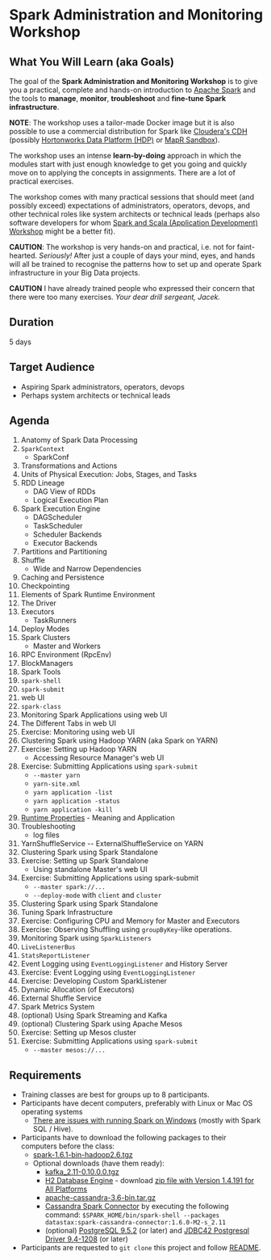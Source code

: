# Spark Administration and Monitoring Workshop

## What You Will Learn (aka Goals)

The goal of the **Spark Administration and Monitoring Workshop** is to give you a practical, complete and hands-on introduction to [Apache Spark](http://spark.apache.org/) and the tools to **manage**, **monitor**, **troubleshoot** and **fine-tune Spark infrastructure**.

**NOTE**: The workshop uses a tailor-made Docker image but it is also possible to use a commercial distribution for Spark like [Cloudera's CDH](http://www.cloudera.com/downloads/quickstart_vms/5-7.html) (possibly [Hortonworks Data Platform (HDP)](http://hortonworks.com/products/hdp/) or [MapR Sandbox](https://www.mapr.com/products/mapr-sandbox-hadoop/download)).

The workshop uses an intense **learn-by-doing** approach in which the modules start with just enough knowledge to get you going and quickly move on to applying the concepts in assignments. There are a lot of practical exercises.

The workshop comes with many practical sessions that should meet (and possibly exceed) expectations of administrators, operators, devops, and other technical roles like system architects or technical leads (perhaps also software developers for whom [Spark and Scala (Application Development) Workshop](AGENDA.md) might be a better fit).

**CAUTION**: The workshop is very hands-on and practical, i.e. not for faint-hearted. _Seriously!_ After just a couple of days your mind, eyes, and hands will all be trained to recognise the patterns how to set up and operate Spark infrastructure in your Big Data projects.

**CAUTION** I have already trained people who expressed their concern that there were too many exercises. _Your dear drill sergeant, Jacek._

## Duration

5 days

## Target Audience

* Aspiring Spark administrators, operators, devops
* Perhaps system architects or technical leads

## Agenda

1. Anatomy of Spark Data Processing
  1. `SparkContext`
      * SparkConf
  1. Transformations and Actions
  1. Units of Physical Execution: Jobs, Stages, and Tasks
  1. RDD Lineage
      * DAG View of RDDs
      * Logical Execution Plan
  1. Spark Execution Engine
      * DAGScheduler
      * TaskScheduler
      * Scheduler Backends
      * Executor Backends
  1. Partitions and Partitioning
  1. Shuffle
      * Wide and Narrow Dependencies
  1. Caching and Persistence
  1. Checkpointing
1. Elements of Spark Runtime Environment
  1. The Driver
  1. Executors
      * TaskRunners
  1. Deploy Modes
  1. Spark Clusters
      * Master and Workers
  1. RPC Environment (RpcEnv)
  1. BlockManagers
1. Spark Tools
  1. `spark-shell`
  1. `spark-submit`
  1. web UI
  1. `spark-class`
1. Monitoring Spark Applications using web UI
  1. The Different Tabs in web UI
  1. Exercise: Monitoring using web UI
1. Clustering Spark using Hadoop YARN (aka Spark on YARN)
  1. Exercise: Setting up Hadoop YARN
      * Accessing Resource Manager's web UI
  1. Exercise: Submitting Applications using `spark-submit`
      * `--master yarn`
      * `yarn-site.xml`
      * `yarn application -list`
      * `yarn application -status`
      * `yarn application -kill`
  1. [Runtime Properties](http://spark.apache.org/docs/latest/running-on-yarn.html#spark-properties) - Meaning and Application
  1. Troubleshooting
      * log files
  1. YarnShuffleService -- ExternalShuffleService on YARN
1. Clustering Spark using Spark Standalone
  1. Exercise: Setting up Spark Standalone
      * Using standalone Master's web UI
  1. Exercise: Submitting Applications using spark-submit
      * `--master spark://...`
      * `--deploy-mode` with `client` and `cluster`
  1. Clustering Spark using Spark Standalone
1. Tuning Spark Infrastructure
  1. Exercise: Configuring CPU and Memory for Master and Executors
  1. Exercise: Observing Shuffling using `groupByKey`-like operations.
1. Monitoring Spark using `SparkListeners`
  1. `LiveListenerBus`
  1. `StatsReportListener`
  1. Event Logging using `EventLoggingListener` and History Server
  1. Exercise: Event Logging using `EventLoggingListener`
  1. Exercise: Developing Custom SparkListener
1. Dynamic Allocation (of Executors)
  1. External Shuffle Service
1. Spark Metrics System
1. (optional) Using Spark Streaming and Kafka
1. (optional) Clustering Spark using Apache Mesos
  1. Exercise: Setting up Mesos cluster
  1. Exercise: Submitting Applications using `spark-submit`
      * `--master mesos://...`

## Requirements

* Training classes are best for groups up to 8 participants.
* Participants have decent computers, preferably with Linux or Mac OS operating systems
  * [There are issues with running Spark on Windows](https://jaceklaskowski.gitbooks.io/mastering-apache-spark/content/spark-tips-and-tricks-running-spark-windows.html) (mostly with Spark SQL / Hive).
* Participants have to download the following packages to their computers before the class:
  * [spark-1.6.1-bin-hadoop2.6.tgz](http://www.apache.org/dyn/closer.lua/spark/spark-1.6.1/spark-1.6.1-bin-hadoop2.6.tgz)
  * Optional downloads (have them ready):
    * [kafka_2.11-0.10.0.0.tgz](https://www.apache.org/dyn/closer.cgi?path=/kafka/0.10.0.0/kafka_2.11-0.10.0.0.tgz)
    * [H2 Database Engine](http://www.h2database.com/html/main.html) - download [zip file with Version 1.4.191 for All Platforms](http://www.h2database.com/h2-2016-01-21.zip)
    * [apache-cassandra-3.6-bin.tar.gz](http://www.apache.org/dyn/closer.lua/cassandra/3.6/apache-cassandra-3.6-bin.tar.gz)
    * [Cassandra Spark Connector](http://spark-packages.org/package/datastax/spark-cassandra-connector) by executing the following command: `$SPARK_HOME/bin/spark-shell --packages datastax:spark-cassandra-connector:1.6.0-M2-s_2.11`
    * (optional) [PostgreSQL 9.5.2](http://www.postgresql.org/download/) (or later) and [JDBC42 Postgresql Driver 9.4-1208](https://jdbc.postgresql.org/download.html) (or later)
* Participants are requested to `git clone` this project and follow [README](README.md).

